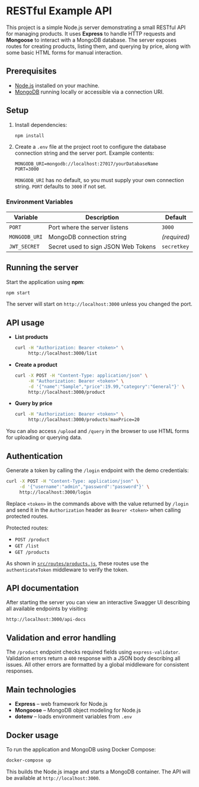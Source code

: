 # RESTful Example API

This project is a simple Node.js server demonstrating a small RESTful API for managing products. It uses **Express** to handle HTTP requests and **Mongoose** to interact with a MongoDB database. The server exposes routes for creating products, listing them, and querying by price, along with some basic HTML forms for manual interaction.

## Prerequisites

- [Node.js](https://nodejs.org/) installed on your machine.
- [MongoDB](https://www.mongodb.com/) running locally or accessible via a connection URI.

## Setup

1. Install dependencies:
   ```bash
   npm install
   ```
2. Create a `.env` file at the project root to configure the database connection string and the server port. Example contents:
   ```env
   MONGODB_URI=mongodb://localhost:27017/yourDatabaseName
   PORT=3000
   ```
   `MONGODB_URI` has no default, so you must supply your own connection string.
   `PORT` defaults to `3000` if not set.

### Environment Variables

| Variable | Description | Default |
| -------- | ----------- | ------- |
| `PORT` | Port where the server listens | `3000` |
| `MONGODB_URI` | MongoDB connection string | *(required)* |
| `JWT_SECRET` | Secret used to sign JSON Web Tokens | `secretkey` |

## Running the server

Start the application using **npm**:

```bash
npm start
```

The server will start on `http://localhost:3000` unless you changed the port.

## API usage

- **List products**
  ```bash
  curl -H "Authorization: Bearer <token>" \
       http://localhost:3000/list
  ```

- **Create a product**
  ```bash
  curl -X POST -H "Content-Type: application/json" \
       -H "Authorization: Bearer <token>" \
       -d '{"name":"Sample","price":19.99,"category":"General"}' \
       http://localhost:3000/product
  ```

- **Query by price**
  ```bash
  curl -H "Authorization: Bearer <token>" \
       http://localhost:3000/products?maxPrice=20
  ```

You can also access `/upload` and `/query` in the browser to use HTML forms for uploading or querying data.

## Authentication

Generate a token by calling the `/login` endpoint with the demo credentials:

```bash
curl -X POST -H "Content-Type: application/json" \
     -d '{"username":"admin","password":"password"}' \
     http://localhost:3000/login
```

Replace `<token>` in the commands above with the value returned by `/login` and send it in the `Authorization` header as `Bearer <token>` when calling protected routes.

Protected routes:

- `POST /product`
- `GET /list`
- `GET /products`

As shown in [`src/routes/products.js`](src/routes/products.js), these routes use the `authenticateToken` middleware to verify the token.

## API documentation

After starting the server you can view an interactive Swagger UI describing all available endpoints by visiting:

```
http://localhost:3000/api-docs
```

## Validation and error handling

The `/product` endpoint checks required fields using `express-validator`.
Validation errors return a `400` response with a JSON body describing all issues.
All other errors are formatted by a global middleware for consistent responses.

## Main technologies

- **Express** – web framework for Node.js
- **Mongoose** – MongoDB object modeling for Node.js
- **dotenv** – loads environment variables from `.env`


## Docker usage

To run the application and MongoDB using Docker Compose:

```bash
docker-compose up
```

This builds the Node.js image and starts a MongoDB container. The API will be available at `http://localhost:3000`.

